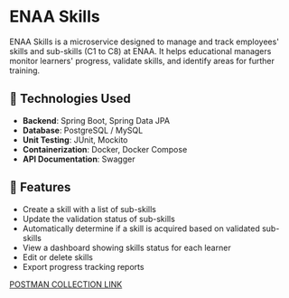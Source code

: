 # ENAA Skills

ENAA Skills is a microservice designed to manage and track employees' skills and sub-skills (C1 to C8) at ENAA. It helps educational managers monitor learners' progress, validate skills, and identify areas for further training.

## 🔧 Technologies Used

- **Backend**: Spring Boot, Spring Data JPA
- **Database**: PostgreSQL / MySQL
- **Unit Testing**: JUnit, Mockito
- **Containerization**: Docker, Docker Compose
- **API Documentation**: Swagger

## 📌 Features

- Create a skill with a list of sub-skills
- Update the validation status of sub-skills
- Automatically determine if a skill is acquired based on validated sub-skills
- View a dashboard showing skills status for each learner
- Edit or delete skills
- Export progress tracking reports

[POSTMAN COLLECTION LINK ](https://yguhijopl.postman.co/workspace/My-Workspace~49aab289-6de5-487b-8f91-58ce1aacf8db/collection/41299916-9b5fb412-5df7-4a92-96f7-722a70f04658?action=share&creator=41299916)